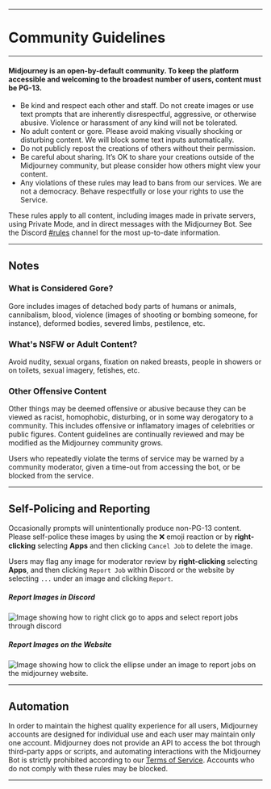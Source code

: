 * * *

Community Guidelines
====================

* * *

#### Midjourney is an open-by-default community. To keep the platform accessible and welcoming to the broadest number of users, content must be PG-13.

* Be kind and respect each other and staff. Do not create images or use text prompts that are inherently disrespectful, aggressive, or otherwise abusive. Violence or harassment of any kind will not be tolerated.
* No adult content or gore. Please avoid making visually shocking or disturbing content. We will block some text inputs automatically.
* Do not publicly repost the creations of others without their permission.
* Be careful about sharing. It’s OK to share your creations outside of the Midjourney community, but please consider how others might view your content.
* Any violations of these rules may lead to bans from our services. We are not a democracy. Behave respectfully or lose your rights to use the Service.

  

These rules apply to all content, including images made in private servers, using Private Mode, and in direct messages with the Midjourney Bot. See the Discord [#rules](https://discord.com/channels/662267976984297473/964598182225002516) channel for the most up-to-date information.

* * *

Notes
-----

### What is Considered Gore?

Gore includes images of detached body parts of humans or animals, cannibalism, blood, violence (images of shooting or bombing someone, for instance), deformed bodies, severed limbs, pestilence, etc.

### What's NSFW or Adult Content?

Avoid nudity, sexual organs, fixation on naked breasts, people in showers or on toilets, sexual imagery, fetishes, etc.

### Other Offensive Content

Other things may be deemed offensive or abusive because they can be viewed as racist, homophobic, disturbing, or in some way derogatory to a community. This includes offensive or inflamatory images of celebrities or public figures. Content guidelines are continually reviewed and may be modified as the Midjourney community grows.

Users who repeatedly violate the terms of service may be warned by a community moderator, given a time-out from accessing the bot, or be blocked from the service.

* * *

Self-Policing and Reporting
---------------------------

Occasionally prompts will unintentionally produce non-PG-13 content. Please self-police these images by using the ❌ emoji reaction or by **right-clicking** selecting **Apps** and then clicking `Cancel Job` to delete the image.

Users may flag any image for moderator review by **right-clicking** selecting **Apps**, and then clicking `Report Job` within Discord or the website by selecting `...` under an image and clicking `Report`.

##### Report Images in Discord

![Image showing how to right click go to apps and select report jobs through discord](//cdn.document360.io/3040c2b6-fead-4744-a3a9-d56d621c6c7e/Images/Documentation/MJ_Report_App.png)

##### Report Images on the Website

![Image showing how to click the ellipse under an image to report jobs on the midjourney website.](//cdn.document360.io/3040c2b6-fead-4744-a3a9-d56d621c6c7e/Images/Documentation/MJ_Report_web.png)

  

* * *

Automation
----------

In order to maintain the highest quality experience for all users, Midjourney accounts are designed for individual use and each user may maintain only one account. Midjourney does not provide an API to access the bot through third-party apps or scripts, and automating interactions with the Midjourney Bot is strictly prohibited according to our [Terms of Service](https://docs.midjourney.com/terms-of-service). Accounts who do not comply with these rules may be blocked.

* * *